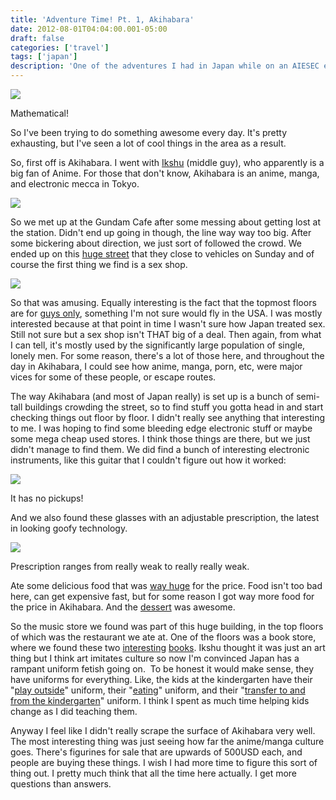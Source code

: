 ```yaml
---
title: 'Adventure Time! Pt. 1, Akihabara'
date: 2012-08-01T04:04:00.001-05:00
draft: false
categories: ['travel']
tags: ['japan']
description: 'One of the adventures I had in Japan while on an AIESEC exchange.'
---
```


[![](http://3.bp.blogspot.com/-inBRsPdNMd8/UBjZFyz9X6I/AAAAAAAAAXk/60cor9n4izA/s400/IMG_1823.JPG)](http://3.bp.blogspot.com/-inBRsPdNMd8/UBjZFyz9X6I/AAAAAAAAAXk/60cor9n4izA/s1600/IMG_1823.JPG)

Mathematical!



So I've been trying to do something awesome every day. It's pretty exhausting, but I've seen a lot of cool things in the area as a result.

So, first off is Akihabara. I went with [Ikshu](http://www.flickr.com/photos/ablate/7628647260/) (middle guy), who apparently is a big fan of Anime. For those that don't know, Akihabara is an anime, manga, and electronic mecca in Tokyo.



[![](http://4.bp.blogspot.com/-s2eO8_PlqoM/UBjbyW2f8HI/AAAAAAAAAX8/vNPFLOYbm-w/s400/IMG_1814.JPG)](http://4.bp.blogspot.com/-s2eO8_PlqoM/UBjbyW2f8HI/AAAAAAAAAX8/vNPFLOYbm-w/s1600/IMG_1814.JPG)


So we met up at the Gundam Cafe after some messing about getting lost at the station. Didn't end up going in though, the line way way too big. After some bickering about direction, we just sort of followed the crowd. We ended up on this [huge street](http://www.flickr.com/photos/ablate/7628620554/) that they close to vehicles on Sunday and of course the first thing we find is a sex shop.


[![](http://4.bp.blogspot.com/-i23njburS_0/UBjjec8tUSI/AAAAAAAAAYU/LQWLX2aQ7-g/s400/IMG_1795.JPG)](http://4.bp.blogspot.com/-i23njburS_0/UBjjec8tUSI/AAAAAAAAAYU/LQWLX2aQ7-g/s1600/IMG_1795.JPG)


So that was amusing. Equally interesting is the fact that the topmost floors are for [guys only](http://www.flickr.com/photos/ablate/7628618730/), something I'm not sure would fly in the USA. I was mostly interested because at that point in time I wasn't sure how Japan treated sex. Still not sure but a sex shop isn't THAT big of a deal. Then again, from what I can tell, it's mostly used by the significantly large population of single, lonely men. For some reason, there's a lot of those here, and throughout the day in Akihabara, I could see how anime, manga, porn, etc, were major vices for some of these people, or escape routes.

The way Akihabara (and most of Japan really) is set up is a bunch of semi-tall buildings crowding the street, so to find stuff you gotta head in and start checking things out floor by floor. I didn't really see anything that interesting to me. I was hoping to find some bleeding edge electronic stuff or maybe some mega cheap used stores. I think those things are there, but we just didn't manage to find them. We did find a bunch of interesting electronic instruments, like this guitar that I couldn't figure out how it worked:


[![](http://4.bp.blogspot.com/-Z7iIoZX7d3c/UBjnmJzG-eI/AAAAAAAAAYs/z5IYqGdZ340/s400/IMG_1811.JPG)](http://4.bp.blogspot.com/-Z7iIoZX7d3c/UBjnmJzG-eI/AAAAAAAAAYs/z5IYqGdZ340/s1600/IMG_1811.JPG)

It has no pickups!

And we also found these glasses with an adjustable prescription, the latest in looking goofy technology.


[![](http://2.bp.blogspot.com/-KOSvGgXA2jc/UBjoGJu2TZI/AAAAAAAAAY0/1JuCCxQgq2E/s400/IMG_1813.JPG)](http://2.bp.blogspot.com/-KOSvGgXA2jc/UBjoGJu2TZI/AAAAAAAAAY0/1JuCCxQgq2E/s1600/IMG_1813.JPG)

Prescription ranges from really weak to really really weak.

Ate some delicious food that was [way huge](http://www.flickr.com/photos/ablate/7628611950/) for the price. Food isn't too bad here, can get expensive fast, but for some reason I got way more food for the price in Akihabara. And the [dessert](http://www.flickr.com/photos/ablate/7628611326/) was awesome.

So the music store we found was part of this huge building, in the top floors of which was the restaurant we ate at. One of the floors was a book store, where we found these two [interesting](http://www.flickr.com/photos/ablate/7628610040/) [books](http://farm9.staticflickr.com/8431/7628610766_14f14ff974_s.jpg). Ikshu thought it was just an art thing but I think art imitates culture so now I'm convinced Japan has a rampant uniform fetish going on.  To be honest it would make sense, they have uniforms for everything. Like, the kids at the kindergarten have their "[play outside](http://farm9.staticflickr.com/8012/7628779700_9b0f93c21d_t.jpg)" uniform, their "[eating](http://www.flickr.com/photos/ablate/7676883738/)" uniform, and their "[transfer to and from the kindergarten](http://www.flickr.com/photos/ablate/7628777786/)" uniform. I think I spent as much time helping kids change as I did teaching them.

Anyway I feel like I didn't really scrape the surface of Akihabara very well. The most interesting thing was just seeing how far the anime/manga culture goes. There's figurines for sale that are upwards of 500USD each, and people are buying these things. I wish I had more time to figure this sort of thing out. I pretty much think that all the time here actually. I get more questions than answers.
